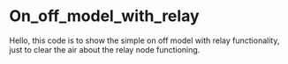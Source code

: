 # On_off_model_with_relay
Hello, this code is to show the simple on off model with relay functionality, just to clear the air about the relay node functioning.
